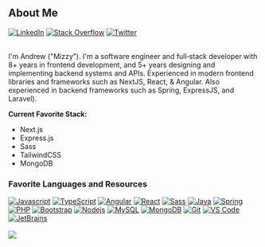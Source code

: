 
  <h2>About Me</h2>
  <a href="https://www.linkedin.com/in/andrewmissey/"><img src="https://img.shields.io/badge/Linkedin-0077b5?style=flat-square&logo=linkedin" alt="LinkedIn" /></a>
  <a href="https://stackoverflow.com/users/16496546/mizzy"><img src="https://img.shields.io/badge/Stack Overflow-f48024?style=flat-square&logo=stackoverflow&logoColor=white" alt="Stack Overflow" /></a>
  <a href="https://www.twitter.com/mizzyexists/"><img src="https://img.shields.io/badge/Twitter-1DA1F2?style=flat-square&logo=twitter&logoColor=fff" alt="Twitter" /></a>
  <br/><br/>
  <p>I'm Andrew ("Mizzy"). I'm a software engineer and full‐stack developer with 8+ years in frontend development, and 5+ years designing and implementing backend systems and APIs. Experienced in modern frontend libraries and frameworks such as NextJS, React, & Angular. Also experienced in backend frameworks such as Spring, ExpressJS, and Laravel).

<strong>Current Favorite Stack:</strong>
- Next.js
- Express.js
- Sass
- TailwindCSS
- MongoDB
</p>
<div align="left">
  <h3>Favorite Languages and Resources</h3>
  <a href="https://www.javascript.com/" target="_blank"><img src="https://img.shields.io/badge/-JavaScript-F7DF1E?style=for-the-badge&logo=javascript&logoColor=000000" alt="Javascript"></a>
  <a href="https://www.typescriptlang.org/" target="_blank"><img src="https://img.shields.io/badge/-TypeScript-3178C6?style=for-the-badge&logo=javascript&logoColor=fff" alt="TypeScript"></a>
    <a href="https://angular.io/" target="_blank"><img src="https://img.shields.io/badge/-Angular-DD0031?style=for-the-badge&logo=angular&logoColor=fff" alt="Angular"></a>
  <a href="https://reactjs.org/" target="_blank"><img src="https://img.shields.io/badge/-React-61DAFB?style=for-the-badge&logo=react&logoColor=000" alt="React"></a>
    <a href="https://sass-lang.com/" target="_blank"><img src="https://img.shields.io/badge/-Sass-%23CC6699?style=for-the-badge&logo=sass&logoColor=ffffff" alt="Sass"></a>
  <a href="https://java.com/" target="_blank"><img src="https://img.shields.io/badge/-Java-F80000?style=for-the-badge&logo=oracle&logoColor=fff" alt="Java"></a>
    <a href="https://spring.io/" target="_blank"><img src="https://img.shields.io/badge/-Spring-6DB33F?style=for-the-badge&logo=spring&logoColor=fff" alt="Spring"></a>
  <a href="https://www.php.net/" target="_blank"><img src="https://img.shields.io/badge/-PHP-777BB4?style=for-the-badge&logo=php&logoColor=fff" alt="PHP"></a>
  <a href="https://getbootstrap.com/" target="_blank"><img src="https://img.shields.io/badge/-Bootstrap-563D7C?style=for-the-badge&logo=bootstrap&logoColor=fff" alt="Bootstrap"></a>
  <a href="https://nodejs.org/en/" target="_blank"><img src="https://img.shields.io/badge/-Nodejs-339933?style=for-the-badge&logo=Node.js&logoColor=ffffff" alt="Nodejs"></a>
  <a href="https://www.mysql.com/" target="_blank"><img src="https://img.shields.io/badge/-MySQL-4479A1?style=for-the-badge&logo=mysql&logoColor=fff" alt="MySQL"></a>
  <a href="https://www.mongodb.com/" target="_blank"><img src="https://img.shields.io/badge/-MongoDB-47A248?style=for-the-badge&logo=mongodb&logoColor=ffffff" alt="MongoDB"></a>
  <a href="https://git-scm.com/" target="_blank"><img src="https://img.shields.io/badge/-Git-%23F05032?style=for-the-badge&logo=git&logoColor=%23ffffff" alt="Git"></a>
  <a href="https://code.visualstudio.com/" target="_blank"><img src="https://img.shields.io/badge/-VS%20Code-007ACC?style=for-the-badge&logo=visualstudiocode&logoColor=fff" alt="VS Code"></a>
  <a href="https://www.jetbrains.com/" target="_blank"><img src="http://img.shields.io/badge/-JetBrains-6B57FF?style=for-the-badge&logo=jetbrains&logoColor=ffffff" alt="JetBrains"></a>
  <br/><br/>
    <a href="https://github.com/mizzyexists?tab=repositories"><img src="https://github-readme-stats.vercel.app/api/top-langs/?username=mizzyexists&layout=compact&count_private=true&title_color=4f08dc&text_color=FFFFFF&theme=dark"></a>
</div>


<br/>
